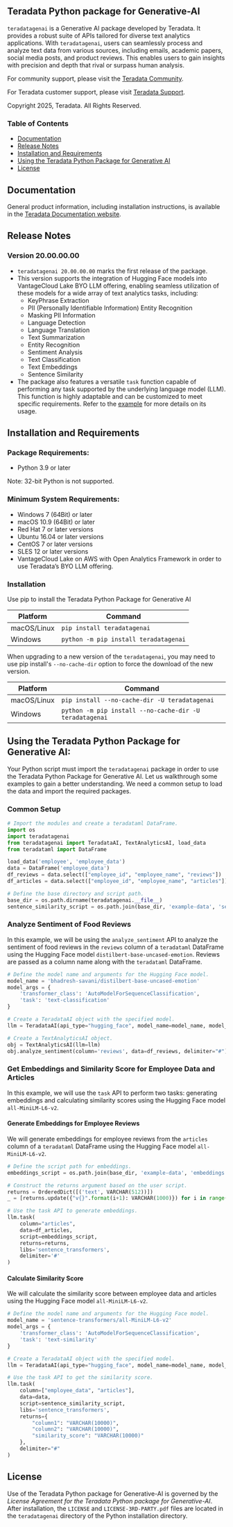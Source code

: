 ## Teradata Python package for Generative-AI

`teradatagenai` is a Generative AI package developed by Teradata. It provides a robust suite of APIs tailored for diverse text analytics applications. With `teradatagenai`, users can seamlessly process and analyze text data from various sources, including emails, academic papers, social media posts, and product reviews. This enables users to gain insights with precision and depth that rival or surpass human analysis.

For community support, please visit the [Teradata Community](https://support.teradata.com/community?id=community_forum&sys_id=14fe131e1bf7f304682ca8233a4bcb1d).

For Teradata customer support, please visit [Teradata Support](https://support.teradata.com/csm).

Copyright 2025, Teradata. All Rights Reserved.

### Table of Contents
* [Documentation](#documentation)
* [Release Notes](#release-notes)
* [Installation and Requirements](#installation-and-requirements)
* [Using the Teradata Python Package for Generative AI](#using-the-teradata-python-package-for-generative-ai)
* [License](#license)

## Documentation
General product information, including installation instructions, is available in the [Teradata Documentation website](https://docs.teradata.com/search/documents?query=Python+package+for+Generative-AI&sort=last_update&virtual-field=title_only&content-lang=en-US).

## Release Notes
### Version 20.00.00.00
* `teradatagenai 20.00.00.00` marks the first release of the package.
* This version supports the integration of Hugging Face models into VantageCloud Lake BYO LLM offering, enabling seamless utilization of these models for a wide array of text analytics tasks, including:
    - KeyPhrase Extraction
    - PII (Personally Identifiable Information) Entity Recognition
    - Masking PII Information
    - Language Detection
    - Language Translation
    - Text Summarization
    - Entity Recognition
    - Sentiment Analysis
    - Text Classification
    - Text Embeddings
    - Sentence Similarity
* The package also features a versatile `task` function capable of performing any task supported by the underlying language model (LLM). This function is highly adaptable and can be customized to meet specific requirements. Refer to the [example](#get-embeddings-and-similarity-score-for-employee-data-and-articles) for more details on its usage.

## Installation and Requirements
### Package Requirements:
* Python 3.9 or later

Note: 32-bit Python is not supported.

### Minimum System Requirements:
* Windows 7 (64Bit) or later
* macOS 10.9 (64Bit) or later
* Red Hat 7 or later versions
* Ubuntu 16.04 or later versions
* CentOS 7 or later versions
* SLES 12 or later versions
* VantageCloud Lake on AWS with Open Analytics Framework in order to use Teradata’s BYO LLM offering.

### Installation

Use pip to install the Teradata Python Package for Generative AI

Platform       | Command
-------------- | ---
macOS/Linux    | `pip install teradatagenai`
Windows        | `python -m pip install teradatagenai`

When upgrading to a new version of the `teradatagenai`, you may need to use pip install's `--no-cache-dir` option to force the download of the new version.

Platform       | Command
-------------- | ---
macOS/Linux    | `pip install --no-cache-dir -U teradatagenai`
Windows        | `python -m pip install --no-cache-dir -U teradatagenai`

## Using the Teradata Python Package for Generative AI:

Your Python script must import the `teradatagenai` package in order to use the Teradata Python Package for Generative AI. Let us walkthrough some examples to gain a better understanding. We need a common setup to load the data and import the required packages.

### Common Setup

```python
# Import the modules and create a teradataml DataFrame.
import os
import teradatagenai
from teradatagenai import TeradataAI, TextAnalyticsAI, load_data
from teradataml import DataFrame

load_data('employee', 'employee_data')
data = DataFrame('employee_data')
df_reviews = data.select(["employee_id", "employee_name", "reviews"])
df_articles = data.select(["employee_id", "employee_name", "articles"])

# Define the base directory and script path.
base_dir = os.path.dirname(teradatagenai.__file__)
sentence_similarity_script = os.path.join(base_dir, 'example-data', 'sentence_similarity.py')
```

### Analyze Sentiment of Food Reviews

In this example, we will be using the `analyze_sentiment` API to analyze the sentiment of food reviews in the `reviews` column of a `teradataml` DataFrame using the Hugging Face model `distilbert-base-uncased-emotion`. Reviews are passed as a column name along with the `teradataml` DataFrame.

```python
# Define the model name and arguments for the Hugging Face model.
model_name = 'bhadresh-savani/distilbert-base-uncased-emotion'
model_args = {
    'transformer_class': 'AutoModelForSequenceClassification',
    'task': 'text-classification'
}

# Create a TeradataAI object with the specified model.
llm = TeradataAI(api_type="hugging_face", model_name=model_name, model_args=model_args)
```

```python
# Create a TextAnalyticsAI object.
obj = TextAnalyticsAI(llm=llm)
obj.analyze_sentiment(column='reviews', data=df_reviews, delimiter="#")
```


### Get Embeddings and Similarity Score for Employee Data and Articles

In this example, we will use the `task` API to perform two tasks: generating embeddings and calculating similarity scores using the Hugging Face model `all-MiniLM-L6-v2`.

#### Generate Embeddings for Employee Reviews

We will generate embeddings for employee reviews from the `articles` column of a `teradataml` DataFrame using the Hugging Face model `all-MiniLM-L6-v2`.

```python
# Define the script path for embeddings.
embeddings_script = os.path.join(base_dir, 'example-data', 'embeddings.py')

# Construct the returns argument based on the user script.
returns = OrderedDict([('text', VARCHAR(512))])
_ = [returns.update({"v{}".format(i+1): VARCHAR(1000)}) for i in range(384)]

# Use the task API to generate embeddings.
llm.task(
    column="articles",
    data=df_articles,
    script=embeddings_script,
    returns=returns,
    libs='sentence_transformers',
    delimiter='#'
)
```

#### Calculate Similarity Score

We will calculate the similarity score between employee data and articles using the Hugging Face model `all-MiniLM-L6-v2`.

```python
# Define the model name and arguments for the Hugging Face model.
model_name = 'sentence-transformers/all-MiniLM-L6-v2'
model_args = {
    'transformer_class': 'AutoModelForSequenceClassification',
    'task': 'text-similarity'
}

# Create a TeradataAI object with the specified model.
llm = TeradataAI(api_type="hugging_face", model_name=model_name, model_args=model_args)

# Use the task API to get the similarity score.
llm.task(
    column=["employee_data", "articles"],
    data=data,
    script=sentence_similarity_script,
    libs='sentence_transformers',
    returns={
        "column1": "VARCHAR(10000)",
        "column2": "VARCHAR(10000)",
        "similarity_score": "VARCHAR(10000)"
    },
    delimiter="#"
)
```

## License
Use of the Teradata Python package for Generative-AI is governed by the *License Agreement for the Teradata Python package for Generative-AI*. 
After installation, the `LICENSE` and `LICENSE-3RD-PARTY.pdf` files are located in the `teradatagenai` directory of the Python installation directory.
